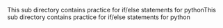 This sub directory contains practice for if/else statements for pythonThis sub directory contains practice for if/else statements for python
